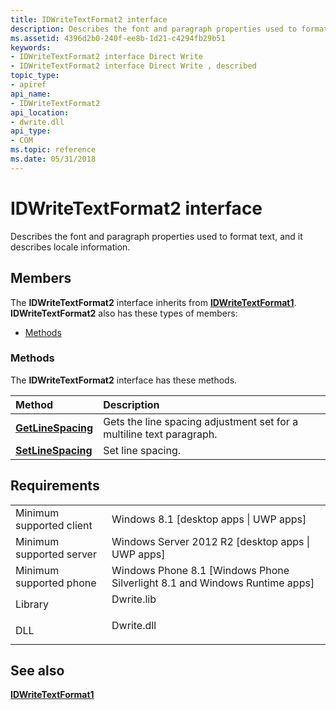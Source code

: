 ```yaml
---
title: IDWriteTextFormat2 interface
description: Describes the font and paragraph properties used to format text, and it describes locale information.
ms.assetid: 4396d2b0-240f-ee8b-1d21-c4294fb29b51
keywords:
- IDWriteTextFormat2 interface Direct Write
- IDWriteTextFormat2 interface Direct Write , described
topic_type:
- apiref
api_name:
- IDWriteTextFormat2
api_location:
- dwrite.dll
api_type:
- COM
ms.topic: reference
ms.date: 05/31/2018
---
```


# IDWriteTextFormat2 interface

Describes the font and paragraph properties used to format text, and it describes locale information.

## Members

The **IDWriteTextFormat2** interface inherits from [**IDWriteTextFormat1**](idwritetextformat1.md). **IDWriteTextFormat2** also has these types of members:

-   [Methods](#methods)

### Methods

The **IDWriteTextFormat2** interface has these methods.



| Method                                                      | Description                                                                      |
|:------------------------------------------------------------|:---------------------------------------------------------------------------------|
| [**GetLineSpacing**](/windows/win32/api/dwrite_3/nf-dwrite_3-idwritetextformat2-getlinespacing) | Gets the line spacing adjustment set for a multiline text paragraph. <br/> |
| [**SetLineSpacing**](idwritetextformat2-setlinespacing.md) | Set line spacing.<br/>                                                     |



 

## Requirements



|                                     |                                                                                         |
|-------------------------------------|-----------------------------------------------------------------------------------------|
| Minimum supported client<br/> | Windows 8.1 \[desktop apps \| UWP apps\]<br/>                                     |
| Minimum supported server<br/> | Windows Server 2012 R2 \[desktop apps \| UWP apps\]<br/>                          |
| Minimum supported phone<br/>  | Windows Phone 8.1 \[Windows Phone Silverlight 8.1 and Windows Runtime apps\]<br/> |
| Library<br/>                  | <dl> <dt>Dwrite.lib</dt> </dl>   |
| DLL<br/>                      | <dl> <dt>Dwrite.dll</dt> </dl>   |



## See also

<dl> <dt>

[**IDWriteTextFormat1**](idwritetextformat1.md)
</dt> </dl>

 

